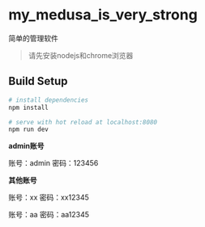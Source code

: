 # my_medusa_is_very_strong

简单的管理软件

> 请先安装nodejs和chrome浏览器

## Build Setup

``` bash
# install dependencies
npm install

# serve with hot reload at localhost:8080
npm run dev
```

**admin账号**

账号：admin 密码：123456

**其他账号**

账号：xx 密码：xx12345

账号：aa 密码：aa12345

